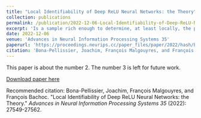 ```yaml
---
title: "Local Identifiability of Deep ReLU Neural Networks: the Theory"
collection: publications
permalink: /publication/2022-12-06-Local-Identifiability-of-Deep-ReLU-Neural-Networks-the-Theory
excerpt: 'Is a sample rich enough to determine, at least locally, the parameters of a neural network? To answer this question, we introduce a new local parameterization of a given deep ReLU neural network by fixing the values of some of its weights. This allows us to define local lifting operators whose inverses are charts of a smooth manifold of a high dimensional space. The function implemented by the deep ReLU neural network composes the local lifting with a linear operator which depends on the sample. We derive from this convenient representation a geometrical necessary and sufficient condition of local identifiability. Looking at tangent spaces, the geometrical condition provides: 1/ a sharp and testable necessary condition of identifiability and 2/ a sharp and testable sufficient condition of local identifiability. The validity of the conditions can be tested numerically using backpropagation and matrix rank computations.'
date: 2022-12-06
venue: 'Advances in Neural Information Processing Systems 35'
paperurl: 'https://proceedings.neurips.cc/paper_files/paper/2022/hash/b0ae046e198a5e43141519868a959c74-Abstract-Conference.html'
citation: 'Bona-Pellissier, Joachim, François Malgouyres, and François Bachoc. "Local Identifiability of Deep ReLU Neural Networks: the Theory." <i>Advances in Neural Information Processing Systems 35</i> (2022): 27549-27562.'
---
```

This paper is about the number 2. The number 3 is left for future work.

[Download paper here](https://arxiv.org/pdf/2206.07424.pdf)

Recommended citation: Bona-Pellissier, Joachim, François Malgouyres, and François Bachoc. "Local Identifiability of Deep ReLU Neural Networks: the Theory." <i>Advances in Neural Information Processing Systems 35</i> (2022): 27549-27562.
